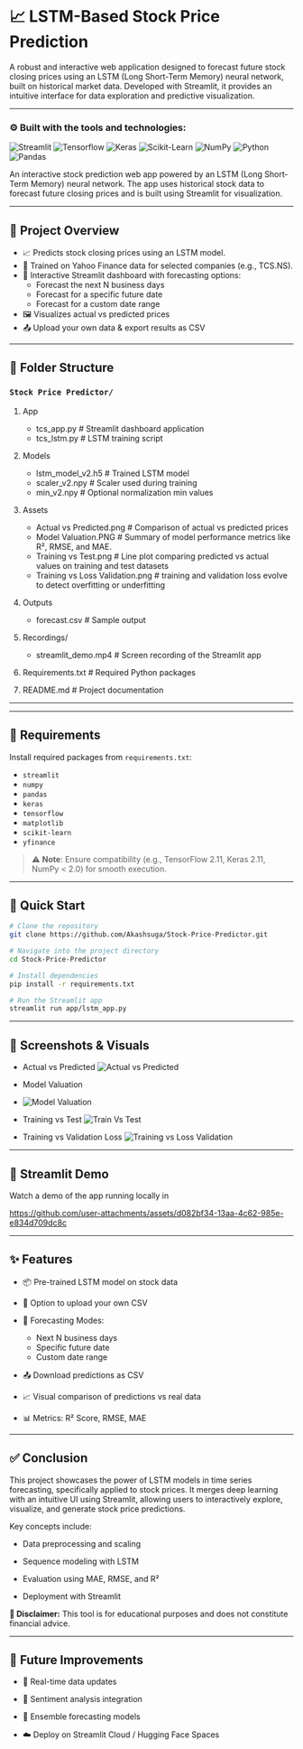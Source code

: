 
# 📈 LSTM-Based Stock Price Prediction

A robust and interactive web application designed to forecast future stock closing prices using an LSTM (Long Short-Term Memory) neural network, built on historical market data. Developed with Streamlit, it provides an intuitive interface for data exploration and predictive visualization.


---

### ⚙️ Built with the tools and technologies:

<p>
    <img src="https://img.shields.io/badge/-Streamlit-000000?style=for-the-badge&logo=streamlit&logoColor=white" alt="Streamlit">
    <img src="https://img.shields.io/badge/-Tensorflow-FF6F00?style=for-the-badge&logo=tensorflow&logoColor=white" alt="Tensorflow">
    <img src="https://img.shields.io/badge/-Keras-D00000?style=for-the-badge&logo=keras&logoColor=white" alt="Keras">
    <img src="https://img.shields.io/badge/-ScikitLearn-F7931E?style=for-the-badge&logo=scikit-learn&logoColor=white" alt="Scikit-Learn">
    <img src="https://img.shields.io/badge/-NumPy-013243?style=for-the-badge&logo=numpy&logoColor=white" alt="NumPy">
    <img src="https://img.shields.io/badge/-Python-3776AB?style=for-the-badge&logo=python&logoColor=white" alt="Python">
    <img src="https://img.shields.io/badge/-Pandas-150458?style=for-the-badge&logo=pandas&logoColor=white" alt="Pandas">
</p>

An interactive stock prediction web app powered by an LSTM (Long Short-Term Memory) neural network. The app uses historical stock data to forecast future closing prices and is built using Streamlit for visualization.

---

## 🧠 Project Overview

- 📈 Predicts stock closing prices using an LSTM model.
- 💾 Trained on Yahoo Finance data for selected companies (e.g., TCS.NS).
- 🧭 Interactive Streamlit dashboard with forecasting options:
  - Forecast the next N business days
  - Forecast for a specific future date
  - Forecast for a custom date range
- 🖼️ Visualizes actual vs predicted prices
- 📤 Upload your own data & export results as CSV

---

## 📁 Folder Structure

### `Stock Price Predictor/`

1. App
   - tcs_app.py # Streamlit dashboard application
   - tcs_lstm.py # LSTM training script

2. Models
   - lstm_model_v2.h5 # Trained LSTM model
   - scaler_v2.npy # Scaler used during training
   - min_v2.npy # Optional normalization min values

3. Assets
   - Actual vs Predicted.png # Comparison of actual vs predicted prices
   - Model Valuation.PNG # Summary of model performance metrics like R², RMSE, and MAE.
   - Training vs Test.png # Line plot comparing predicted vs actual values on training and test datasets
   - Training vs Loss Validation.png # training and validation loss evolve to detect overfitting or underfitting

4. Outputs
   - forecast.csv # Sample output
     
5. Recordings/
   -  streamlit_demo.mp4 # Screen recording of the Streamlit app

6. Requirements.txt # Required Python packages

7.  README.md # Project documentation

---


---

## 🧾 Requirements

Install required packages from `requirements.txt`:

- `streamlit`
- `numpy`
- `pandas`
- `keras`
- `tensorflow`
- `matplotlib`
- `scikit-learn`
- `yfinance`

> ⚠️ **Note**: Ensure compatibility (e.g., TensorFlow 2.11, Keras 2.11, NumPy < 2.0) for smooth execution.

---

## 🚀 Quick Start

```bash
# Clone the repository
git clone https://github.com/Akashsuga/Stock-Price-Predictor.git

# Navigate into the project directory
cd Stock-Price-Predictor

# Install dependencies
pip install -r requirements.txt

# Run the Streamlit app
streamlit run app/lstm_app.py


```

---

## 📸 Screenshots & Visuals
- Actual vs Predicted ![Actual vs Predicted](https://github.com/user-attachments/assets/f6bd8c2d-5a24-4d31-972e-66aaca14c76c)

- Model Valuation
- ![Model Valuation](https://github.com/user-attachments/assets/8217fa89-c307-4499-8cab-95b5a2e2590b)

- Training vs Test ![Train Vs Test](https://github.com/user-attachments/assets/591fabeb-a692-41e6-b846-27b3c6c95ada)

  
- Training vs Validation Loss ![Training vs Loss Validation](https://github.com/user-attachments/assets/422fcab1-72d3-478c-9e16-50ffe14e812e)


---

## 🎥 Streamlit Demo
Watch a demo of the app running locally in


https://github.com/user-attachments/assets/d082bf34-13aa-4c62-985e-e834d709dc8c


---

## ✨ Features

- 📦 Pre-trained LSTM model on stock data

- 📂 Option to upload your own CSV

- 🔁 Forecasting Modes:
  - Next N business days
  - Specific future date
  - Custom date range

- 📤 Download predictions as CSV

- 📈 Visual comparison of predictions vs real data

- 📊 Metrics: R² Score, RMSE, MAE

---

## ✅ Conclusion

This project showcases the power of LSTM models in time series forecasting, specifically applied to stock prices. It merges deep learning with an intuitive UI using Streamlit, allowing users to interactively explore, visualize, and generate stock price predictions.

Key concepts include:

- Data preprocessing and scaling

- Sequence modeling with LSTM

- Evaluation using MAE, RMSE, and R²

- Deployment with Streamlit

**🚫 Disclaimer:** This tool is for educational purposes and does not constitute financial advice.

---

## 🌱 Future Improvements

- 📡 Real-time data updates

- 🧠 Sentiment analysis integration

- 🧮 Ensemble forecasting models

- ☁️ Deploy on Streamlit Cloud / Hugging Face Spaces

